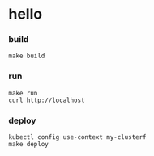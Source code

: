 # hello

### build
```
make build
```

### run
```
make run
curl http://localhost
```

### deploy
```
kubectl config use-context my-clusterf
make deploy
```
